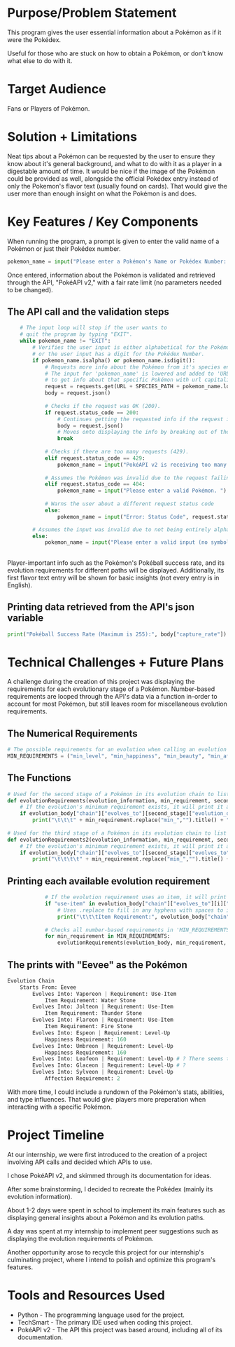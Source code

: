 # Purpose/Problem Statement
This program gives the user essential information about a Pokémon as if it were the Pokédex. 

Useful for those who are stuck on how to obtain a Pokémon, or don't know what else to do with it.
# Target Audience
Fans or Players of Pokémon. 
# Solution + Limitations
Neat tips about a Pokémon can be requested by the user to ensure they know about it's general background, and what to do with it as a player in a digestable amount of time. It would be nice if the image of the Pokémon could be provided as well, alongside the official Pokédex entry instead of only the Pokemon's flavor text (usually found on cards). That would give the user more than enough insight on what the Pokémon is and does.
# Key Features / Key Components
When running the program, a prompt is given to enter the valid name of a Pokémon or just their Pokédex number.

```python
pokemon_name = input("Please enter a Pokémon's Name or Pokédex Number: ")
```

Once entered, information about the Pokémon is validated and retrieved through the API, "PokéAPI v2," with a fair rate limit (no parameters needed to be changed).

## The API call and the validation steps

```python
    # The input loop will stop if the user wants to
    # quit the program by typing "EXIT".
    while pokemon_name != "EXIT":
        # Verifies the user input is either alphabetical for the Pokémon Name
        # or the user input has a digit for the Pokédex Number.
        if pokemon_name.isalpha() or pokemon_name.isdigit():
            # Requests more info about the Pokémon from it's species entries.
            # The input for 'pokemon_name' is lowered and added to 'URL + SPECIES_PATH'
            # to get info about that specific Pokémon with url capitalization consistency.
            request = requests.get(URL + SPECIES_PATH + pokemon_name.lower(), params=poke_params)
            body = request.json()
            
            # Checks if the request was OK (200).
            if request.status_code == 200:
                # Continues getting the requested info if the request is OK.
                body = request.json()
                # Moves onto displaying the info by breaking out of the while loop.
                break
                
            # Checks if there are too many requests (429).
            elif request.status_code == 429:
                pokemon_name = input("PokéAPI v2 is receiving too many requests. Try again later. ")
                
            # Assumes the Pokémon was invalid due to the request failing.
            elif request.status_code == 404:
                pokemon_name = input("Please enter a valid Pokémon. ")
                
            # Warns the user about a different request status code
            else:
                pokemon_name = input("Error: Status Code", request.status_code)

        # Assumes the input was invalid due to not being entirely alphabetical or numerical.
        else:
            pokemon_name = input("Please enter a valid input (no symbols). ")
```

## 

Player-important info such as the Pokémon's Pokéball success rate, and its evolution requirements for different paths will be displayed. Additionally, its first flavor text entry will be shown for basic insights (not every entry is in English).

## Printing data retrieved from the API's json variable

```python
print("Pokéball Success Rate (Maximum is 255):", body["capture_rate"])
```

# Technical Challenges + Future Plans
A challenge during the creation of this project was displaying the requirements for each evolutionary stage of a Pokémon. Number-based requirements are looped through the API's data via a function in-order to account for most Pokémon, but still leaves room for miscellaneous evolution requirements.

## The Numerical Requirements

```python
# The possible requirements for an evolution when calling an evolution chain function.
MIN_REQUIREMENTS = ("min_level", "min_happiness", "min_beauty", "min_affection")
```

## The Functions

```python
# Used for the second stage of a Pokémon in its evolution chain to list off evolution requirements.
def evolutionRequirements(evolution_information, min_requirement, second_stage):
    # If the evolution's minimum requirement exists, it will print it as the minimum requirement.
    if evolution_body["chain"]["evolves_to"][second_stage]["evolution_details"][0][min_requirement] > 0:
        print("\t\t\t" + min_requirement.replace("min_","").title() + " Requirement:", evolution_body["chain"]["evolves_to"][i]["evolution_details"][0][min_requirement])
        
# Used for the third stage of a Pokémon in its evolution chain to list off evolution requirements.
def evolutionRequirements2(evolution_information, min_requirement, second_stage, third_stage):
    # If the evolution's minimum requirement exists, it will print it as the minimum requirement.
    if evolution_body["chain"]["evolves_to"][second_stage]["evolves_to"][third_stage]["evolution_details"][0][min_requirement] > 0:
        print("\t\t\t\t" + min_requirement.replace("min_","").title() + " Requirement:", evolution_body["chain"]["evolves_to"][i]["evolves_to"][j]["evolution_details"][0][min_requirement])
```

## Printing each available evolution requirement

```python
            # If the evolution requirement uses an item, it will print out the evolution item requirement.
            if "use-item" in evolution_body["chain"]["evolves_to"][i]["evolution_details"][0]["trigger"]["name"]:
                # Uses .replace to fill in any hyphens with spaces to improve readability.
                print("\t\t\tItem Requirement:", evolution_body["chain"]["evolves_to"][i]["evolution_details"][0]["item"]["name"].title().replace("-", " "))
                
            # Checks all number-based requirements in 'MIN_REQUIREMENTS' for a Pokémon, then displays each.
            for min_requirement in MIN_REQUIREMENTS:
                evolutionRequirements(evolution_body, min_requirement, i)
```
## The prints with "Eevee" as the Pokémon

```python
Evolution Chain
    Starts From: Eevee
        Evolves Into: Vaporeon | Requirement: Use-Item
            Item Requirement: Water Stone
        Evolves Into: Jolteon | Requirement: Use-Item
            Item Requirement: Thunder Stone
        Evolves Into: Flareon | Requirement: Use-Item
            Item Requirement: Fire Stone
        Evolves Into: Espeon | Requirement: Level-Up
            Happiness Requirement: 160
        Evolves Into: Umbreon | Requirement: Level-Up
            Happiness Requirement: 160
        Evolves Into: Leafeon | Requirement: Level-Up # ? There seems to be miscellaneous requirements for this path and the one after since it would normally print the Level-Up requirements.
        Evolves Into: Glaceon | Requirement: Level-Up # ?
        Evolves Into: Sylveon | Requirement: Level-Up
            Affection Requirement: 2
```

With more time, I could include a rundown of the Pokémon's stats, abilities, and type influences. That would give players more preperation when interacting with a specific Pokémon. 
# Project Timeline
At our internship, we were first introduced to the creation of a project involving API calls and decided which APIs to use. 

I chose PokéAPI v2, and skimmed through its documentation for ideas. 

After some brainstorming, I decided to recreate the Pokédex (mainly its evolution information). 

About 1-2 days were spent in school to implement its main features such as displaying general insights about a Pokémon and its evolution paths. 

A day was spent at my internship to implement peer suggestions such as displaying the evolution requirements of Pokémon.

Another opportunity arose to recycle this project for our internship's culminating project, where I intend to polish and optimize this program's features.
# Tools and Resources Used
* Python - The programming language used for the project.
* TechSmart - The primary IDE used when coding this project.
* PokéAPI v2 - The API this project was based around, including all of its documentation.
